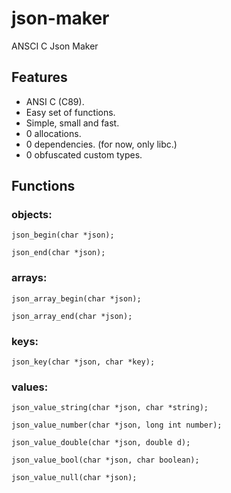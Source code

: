 # json-maker
ANSCI C Json Maker

## Features
- ANSI C (C89).
- Easy set of functions.
- Simple, small and fast.
- 0 allocations.
- 0 dependencies. (for now, only libc.)
- 0 obfuscated custom types.

## Functions
### objects:
`json_begin(char *json);`

`json_end(char *json);`

### arrays:
`json_array_begin(char *json);`

`json_array_end(char *json);`

### keys:
`json_key(char *json, char *key);`


### values:
`json_value_string(char *json, char *string);`

`json_value_number(char *json, long int number);`

`json_value_double(char *json, double d);`

`json_value_bool(char *json, char boolean);`

`json_value_null(char *json);`
